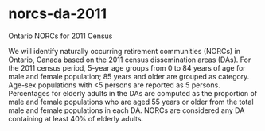 # norcs-da-2011
Ontario NORCs for 2011 Census

We will identify naturally occurring retirement communities (NORCs) in Ontario, Canada based on the 2011 census dissemination areas (DAs). For the 2011 census period, 5-year age groups from 0 to 84 years of age for male and female population; 85 years and older are grouped as category. Age-sex populations with <5 persons are reported as 5 persons. Percentages for elderly adults in the DAs are computed as the proportion of male and female populations who are aged 55 years or older from the total male and female populations in each DA. NORCs are considered any DA containing at least 40% of elderly adults. 
